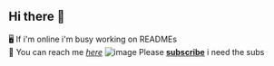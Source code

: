 ## Hi there 👋
🖥️ If i'm online i'm busy working on READMEs  
📨 You can reach me [*here*](mailto:zangagang.gaming@gmail.com)
![image](https://github.com/user-attachments/assets/cb362f6c-7278-4378-8bde-85a082c821e4)
Please [**subscribe**](https://www.youtube.com/@ZangagangGaming?sub_confirmation=1) i need the subs
